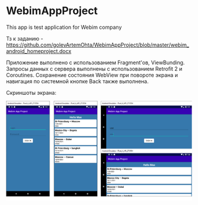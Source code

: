 # WebimAppProject
This app is test application for Webim company

Тз к заданию - https://github.com/golevArtemOhta/WebimAppProject/blob/master/webim_android_homeproject.docx

Приложение выполнено с использованием Fragment'ов, ViewBunding. Запросы данных с сервера выполнены с использованием Retrofit 2 и Coroutines.
Сохранение состояния WebView при повороте экрана и навигация по системной кнопке Back также выполнена.

Скриншоты экрана:

![Image alt](https://github.com/golevArtemOhta/WebimAppProject/blob/master/WebimAppScreenshoots.png)
